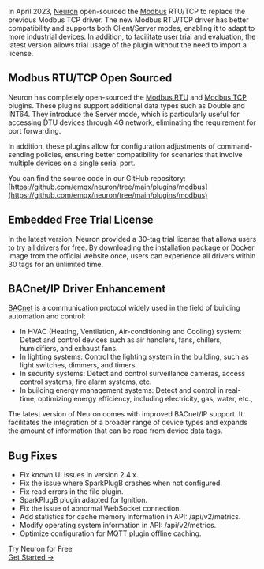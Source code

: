 In April 2023, [Neuron](https://neugates.io/) open-sourced the [Modbus](https://www.emqx.com/en/blog/modbus-protocol-the-grandfather-of-iot-communication) RTU/TCP to replace the previous Modbus TCP driver. The new Modbus RTU/TCP driver has better compatibility and supports both Client/Server modes, enabling it to adapt to more industrial devices. In addition, to facilitate user trial and evaluation, the latest version allows trial usage of the plugin without the need to import a license. 

## Modbus RTU/TCP Open Sourced

Neuron has completely open-sourced the [Modbus RTU](https://neugates.io/docs/en/latest/configuration/south-devices/modbus-rtu/modbus-rtu.html) and [Modbus TCP](https://neugates.io/docs/en/latest/configuration/south-devices/modbus-tcp/modbus-tcp.html) plugins. These plugins support additional data types such as Double and INT64. They introduce the Server mode, which is particularly useful for accessing DTU devices through 4G network, eliminating the requirement for port forwarding. 

In addition, these plugins allow for configuration adjustments of command-sending policies, ensuring better compatibility for scenarios that involve multiple devices on a single serial port.

You can find the source code in our GitHub repository: [https://github.com/emqx/neuron/tree/main/plugins/modbus](https://github.com/emqx/neuron/tree/main/plugins/modbus)  

## Embedded Free Trial License

In the latest version, Neuron provided a 30-tag trial license that allows users to try all drivers for free. By downloading the installation package or Docker image from the official website once, users can experience all drivers within 30 tags for an unlimited time.

## BACnet/IP Driver Enhancement

[BACnet](https://www.emqx.com/en/blog/bacnet-protocol-basic-concepts-structure-obejct-model-explained) is a communication protocol widely used in the field of building automation and control:

- In HVAC (Heating, Ventilation, Air-conditioning and Cooling) system: Detect and control devices such as air handlers, fans, chillers, humidifiers, and exhaust fans. 
- In lighting systems: Control the lighting system in the building, such as light switches, dimmers, and timers. 
- In security systems: Detect and control surveillance cameras, access control systems, fire alarm systems, etc. 
- In building energy management systems: Detect and control in real-time, optimizing energy efficiency, including electricity, gas, water, etc., 

The latest version of Neuron comes with improved BACnet/IP support. It facilitates the integration of a broader range of device types and expands the amount of information that can be read from device data tags.

## Bug Fixes

- Fix known UI issues in version 2.4.x.
- Fix the issue where SparkPlugB crashes when not configured.
- Fix read errors in the file plugin.
- SparkPlugB plugin adapted for Ignition.
- Fix the issue of abnormal WebSocket connection.
- Add statistics for cache memory information in API: /api/v2/metrics.
- Modify operating system information in API:  /api/v2/metrics.
- Optimize configuration for MQTT plugin offline caching.

 

<section class="promotion">
    <div>
        Try Neuron for Free
    </div>
    <a href="https://www.emqx.com/en/try?product=neuron" class="button is-gradient px-5">Get Started →</a>
</section>

